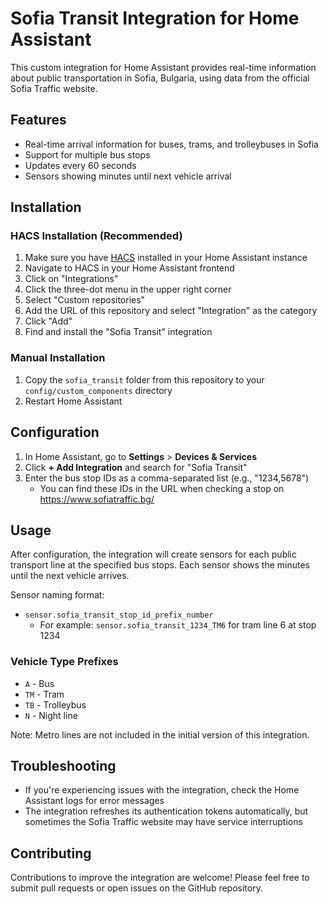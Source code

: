 # Sofia Transit Integration for Home Assistant

This custom integration for Home Assistant provides real-time information about public transportation in Sofia, Bulgaria, using data from the official Sofia Traffic website.

## Features

- Real-time arrival information for buses, trams, and trolleybuses in Sofia
- Support for multiple bus stops
- Updates every 60 seconds
- Sensors showing minutes until next vehicle arrival

## Installation

### HACS Installation (Recommended)

1. Make sure you have [HACS](https://hacs.xyz/) installed in your Home Assistant instance
2. Navigate to HACS in your Home Assistant frontend
3. Click on "Integrations"
4. Click the three-dot menu in the upper right corner
5. Select "Custom repositories"
6. Add the URL of this repository and select "Integration" as the category
7. Click "Add"
8. Find and install the "Sofia Transit" integration

### Manual Installation

1. Copy the `sofia_transit` folder from this repository to your `config/custom_components` directory
2. Restart Home Assistant

## Configuration

1. In Home Assistant, go to **Settings** > **Devices & Services**
2. Click **+ Add Integration** and search for "Sofia Transit"
3. Enter the bus stop IDs as a comma-separated list (e.g., "1234,5678")
   - You can find these IDs in the URL when checking a stop on <a href="https://www.sofiatraffic.bg/bg/public-transport" target="_blank">https://www.sofiatraffic.bg/</a>

## Usage

After configuration, the integration will create sensors for each public transport line at the specified bus stops. Each sensor shows the minutes until the next vehicle arrives.

Sensor naming format:
- `sensor.sofia_transit_stop_id_prefix_number`
  - For example: `sensor.sofia_transit_1234_TM6` for tram line 6 at stop 1234

### Vehicle Type Prefixes

- `A` - Bus
- `TM` - Tram
- `TB` - Trolleybus
- `N` - Night line

Note: Metro lines are not included in the initial version of this integration.

## Troubleshooting

- If you're experiencing issues with the integration, check the Home Assistant logs for error messages
- The integration refreshes its authentication tokens automatically, but sometimes the Sofia Traffic website may have service interruptions

## Contributing

Contributions to improve the integration are welcome! Please feel free to submit pull requests or open issues on the GitHub repository.
